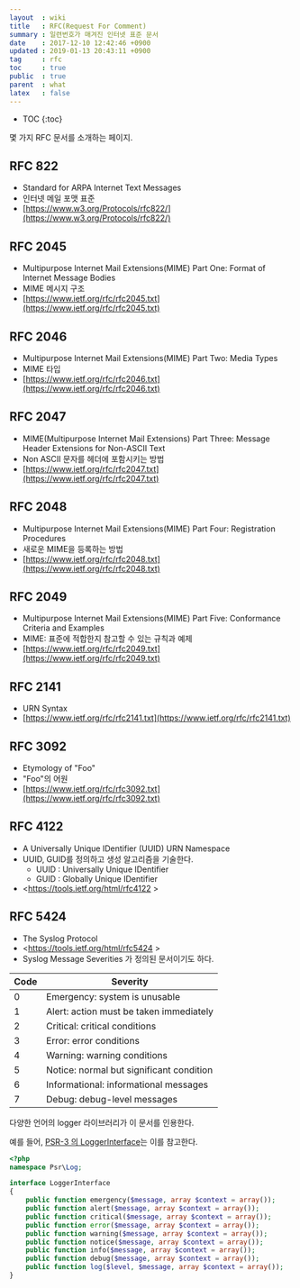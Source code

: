 ```yaml
---
layout  : wiki
title   : RFC(Request For Comment)
summary : 일련번호가 매겨진 인터넷 표준 문서
date    : 2017-12-10 12:42:46 +0900
updated : 2019-01-13 20:43:11 +0900
tag     : rfc
toc     : true
public  : true
parent  : what
latex   : false
---
```

* TOC
{:toc}

몇 가지 RFC 문서를 소개하는 페이지.

## RFC 822

* Standard for ARPA Internet Text Messages
* 인터넷 메일 포맷 표준
* [https://www.w3.org/Protocols/rfc822/](https://www.w3.org/Protocols/rfc822/)

## RFC 2045

* Multipurpose Internet Mail Extensions(MIME) Part One: Format of Internet Message Bodies
* MIME 메시지 구조
* [https://www.ietf.org/rfc/rfc2045.txt](https://www.ietf.org/rfc/rfc2045.txt)

## RFC 2046

* Multipurpose Internet Mail Extensions(MIME) Part Two: Media Types
* MIME 타입
* [https://www.ietf.org/rfc/rfc2046.txt](https://www.ietf.org/rfc/rfc2046.txt)

## RFC 2047

* MIME(Multipurpose Internet Mail Extensions) Part Three: Message Header Extensions for Non-ASCII Text
* Non ASCII 문자를 헤더에 포함시키는 방법
* [https://www.ietf.org/rfc/rfc2047.txt](https://www.ietf.org/rfc/rfc2047.txt)

## RFC 2048

* Multipurpose Internet Mail Extensions(MIME) Part Four: Registration Procedures
* 새로운 MIME을 등록하는 방법
* [https://www.ietf.org/rfc/rfc2048.txt](https://www.ietf.org/rfc/rfc2048.txt)

## RFC 2049

* Multipurpose Internet Mail Extensions(MIME) Part Five: Conformance Criteria and Examples
* MIME: 표준에 적합한지 참고할 수 있는 규칙과 예제
* [https://www.ietf.org/rfc/rfc2049.txt](https://www.ietf.org/rfc/rfc2049.txt)

## RFC 2141

* URN Syntax
* [https://www.ietf.org/rfc/rfc2141.txt](https://www.ietf.org/rfc/rfc2141.txt)

## RFC 3092

* Etymology of "Foo"
* "Foo"의 어원
* [https://www.ietf.org/rfc/rfc3092.txt](https://www.ietf.org/rfc/rfc3092.txt)

## RFC 4122

* A Universally Unique IDentifier (UUID) URN Namespace
* UUID, GUID를 정의하고 생성 알고리즘을 기술한다.
    * UUID : Universally Unique IDentifier
    * GUID : Globally Unique IDentifier
* <https://tools.ietf.org/html/rfc4122 >

## RFC 5424

* The Syslog Protocol
* <https://tools.ietf.org/html/rfc5424 >
* Syslog Message Severities 가 정의된 문서이기도 하다.

| Code | Severity                                 |
|------|------------------------------------------|
| 0    | Emergency: system is unusable            |
| 1    | Alert: action must be taken immediately  |
| 2    | Critical: critical conditions            |
| 3    | Error: error conditions                  |
| 4    | Warning: warning conditions              |
| 5    | Notice: normal but significant condition |
| 6    | Informational: informational messages    |
| 7    | Debug: debug-level messages              |

다양한 언어의 logger 라이브러리가 이 문서를 인용한다.

예를 들어, [PSR-3 의 LoggerInterface](https://github.com/php-fig/fig-standards/blob/master/accepted/PSR-3-logger-interface.md )는 이를 참고한다.

```php
<?php
namespace Psr\Log;

interface LoggerInterface
{
    public function emergency($message, array $context = array());
    public function alert($message, array $context = array());
    public function critical($message, array $context = array());
    public function error($message, array $context = array());
    public function warning($message, array $context = array());
    public function notice($message, array $context = array());
    public function info($message, array $context = array());
    public function debug($message, array $context = array());
    public function log($level, $message, array $context = array());
}
```
